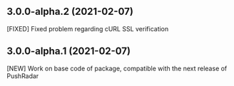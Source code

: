 ## 3.0.0-alpha.2 (2021-02-07)

[FIXED] Fixed problem regarding cURL SSL verification

## 3.0.0-alpha.1 (2021-02-07)

[NEW] Work on base code of package, compatible with the next release of PushRadar
